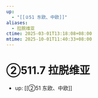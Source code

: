 ```yaml
---
up:
  - "[[②51 东欧、中欧]]"
aliases:
  - 拉脱维亚
ctime: 2025-03-01T13:18:08+08:00
mtime: 2025-10-01T11:40:33+08:00
---
```


# ②511.7 拉脱维亚

- up: [[②51 东欧、中欧]]
